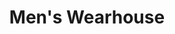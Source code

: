 ---
title: "Men's Wearhouse"
url: /colorado-springs/mens-wearhouse-goddard-street/
shop: clothes
---